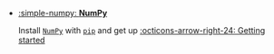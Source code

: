 <div class="grid cards" markdown>


</div>

<div class="grid cards" markdown>

-   [:simple-numpy: __NumPy__](https://abdellatif-belmady.github.io/abdellatif-belmady/Documentations/Libraries/numpy.md)

    Install [`NumPy`](https://pypi.org/project/numpy/) with [`pip`](https://pypi.org/project/numpy/) and get up
    [:octicons-arrow-right-24: Getting started](https://abdellatif-belmady.github.io/abdellatif-belmady/Documentations/Libraries/numpy.md)

</div>
